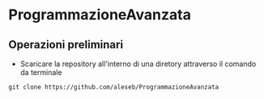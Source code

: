 # ProgrammazioneAvanzata

## Operazioni preliminari
- Scaricare la repository all'interno di una diretory attraverso il comando da terminale
```
git clone https://github.com/aleseb/ProgrammazioneAvanzata

```